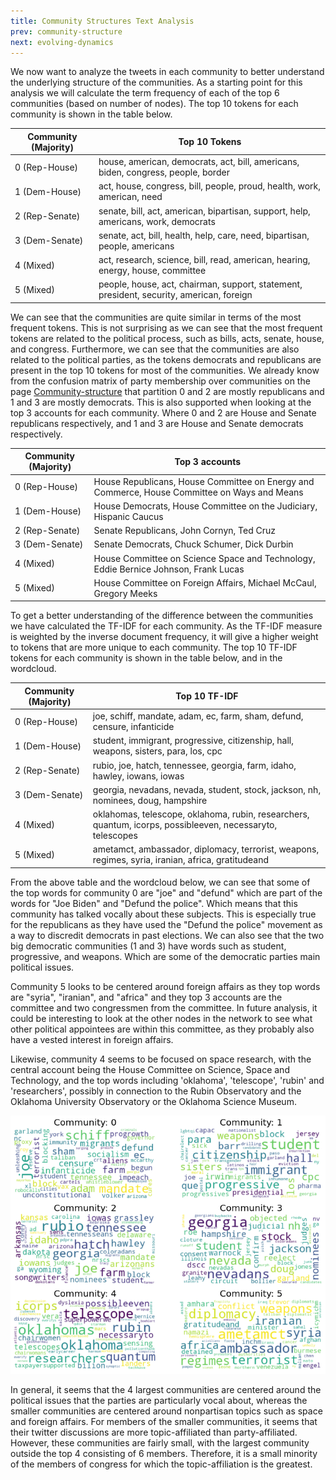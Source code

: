 ```yaml
---
title: Community Structures Text Analysis
prev: community-structure
next: evolving-dynamics
---
```


<!-- 
om here we would like to see, what underlying structures, if not political party, that binds the different communities together. Is it a special commitee that they talk a lot about, a law or a maybe a more general topic like foreign policy or welfare? We do this by doing text analysis on the biggest communities to see which keywords that describe them best. We would furthermore also like to do some wordclouds on these communities. [Congressional-communities](congressional-communities)
-->

We now want to analyze the tweets in each community to better understand the underlying structure of the communities. As a starting point for this analysis we will calculate the term frequency of each of the top 6 communities (based on number of nodes). The top 10 tokens for each community is shown in the table below.

| Community (Majority) | Top 10 Tokens |
| --- | --- |
| 0 (Rep-House) | house, american, democrats, act, bill, americans, biden, congress, people, border |
| 1 (Dem-House) | act, house, congress, bill, people, proud, health, work, american, need |
| 2 (Rep-Senate) | senate, bill, act, american, bipartisan, support, help, americans, work, democrats |
| 3 (Dem-Senate) | senate, act, bill, health, help, care, need, bipartisan, people, americans |
| 4 (Mixed) | act, research, science, bill, read, american, hearing, energy, house, committee |
| 5 (Mixed) | people, house, act, chairman, support, statement, president, security, american, foreign |

We can see that the communities are quite similar in terms of the most frequent tokens. This is not surprising as we can see that the most frequent tokens are related to the political process, such as bills, acts, senate, house, and congress. Furthermore, we can see that the communities are also related to the political parties, as the tokens democrats and republicans are present in the top 10 tokens for most of the communities. 
We already know from the confusion matrix of party membership over communities on the page [Community-structure](/community-structure) that partition 0 and 2 are mostly republicans and 1 and 3 are mostly democrats. This is also supported when looking at the top 3 accounts for each community. Where 0 and 2 are House and Senate republicans respectively, and 1 and 3 are House and Senate democrats respectively.

| Community (Majority) | Top 3 accounts |
| --- | --- |
| 0 (Rep-House) | House Republicans, House Committee on Energy and Commerce, House Committee on Ways and Means |
| 1 (Dem-House) | House Democrats, House Committee on the Judiciary, Hispanic Caucus |
| 2 (Rep-Senate) | Senate Republicans, John Cornyn, Ted Cruz |
| 3 (Dem-Senate) | Senate Democrats, Chuck Schumer, Dick Durbin |
| 4 (Mixed) | House Committee on Science Space and Technology, Eddie Bernice Johnson, Frank Lucas |
| 5 (Mixed) | House Committee on Foreign Affairs, Michael McCaul, Gregory Meeks |

To get a better understanding of the difference between the communities we have calculated the TF-IDF for each community. As the TF-IDF measure is weighted by the inverse document frequency, it will give a higher weight to tokens that are more unique to each community. The top 10 TF-IDF tokens for each community is shown in the table below, and in the wordcloud.

| Community (Majority) | Top 10 TF-IDF |
| --- | --- |
| 0 (Rep-House) | joe, schiff, mandate, adam, ec, farm, sham, defund, censure, infanticide |
| 1 (Dem-House) | student, immigrant, progressive, citizenship, hall, weapons, sisters, para, los, cpc |
| 2 (Rep-Senate) | rubio, joe, hatch, tennessee, georgia, farm, idaho, hawley, iowans, iowas |
| 3 (Dem-Senate) | georgia, nevadans, nevada, student, stock, jackson, nh, nominees, doug, hampshire |
| 4 (Mixed) | oklahomas, telescope, oklahoma, rubin, researchers, quantum, icorps, possibleeven, necessaryto, telescopes |
| 5 (Mixed) | ametamct, ambassador, diplomacy, terrorist, weapons, regimes, syria, iranian, africa, gratitudeand |

From the above table and the wordcloud below, we can see that some of the top words for community 0 are "joe" and "defund" which are part of the words for "Joe Biden" and "Defund the police". Which means that this community has talked vocally about these subjects. This is especially true for the republicans as they have used the "Defund the police" movement as a way to discredit democrats in past elections.
We can also see that the two big democratic communities (1 and 3) have words such as student, progressive, and weapons. Which are some of the democratic parties main political issues.

Community 5 looks to be centered around foreign affairs as they top words are "syria", "iranian", and "africa" and they top 3 accounts are the committee and two congressmen from the committee. In future analysis, it could be interesting to look at the other nodes in the network to see what other political appointees are within this committee, as they probably also have a vested interest in foreign affairs.

Likewise, community 4 seems to be focused on space research, with the central account being the House Committee on Science, Space and Technology, and the top words including 'oklahoma', 'telescope', 'rubin' and 'researchers', possibly in connection to the Rubin Observatory and the Oklahoma University Observatory or the Oklahoma Science Museum.

![](/images/wordcloud.png)

In general, it seems that the 4 largest communities are centered around the political issues that the parties are particularly vocal about, whereas the smaller communities are centered around nonpartisan topics such as space and foreign affairs. For members of the smaller communities, it seems that their twitter discussions are more topic-affiliated than party-affiliated. However, these communities are fairly small, with the largest community outside the top 4 consisting of 6 members. Therefore, it is a small minority of the members of congress for which the topic-affiliation is the greatest.

<!--
## How we have created our dataset

this was done

Lorem ipsum dolor sit amet, consectetur adipiscing elit. In nulla tellus, tempus sed lobortis quis, venenatis ac ante. Maecenas accumsan augue ultricies metus hendrerit, in ultrices urna fringilla. Suspendisse lobortis egestas magna, sit amet fermentum ligula tincidunt vitae. Suspendisse cursus non dui a vulputate. Cras vestibulum vulputate enim eu placerat. Ut scelerisque semper justo sit amet auctor. Aliquam sit amet iaculis tortor.

> Nulla in justo hendrerit, tincidunt mauris et, porta est. Donec in leo vitae est ultrices dapibus id nec tortor. Maecenas ut ipsum eu nisl cursus facilisis scelerisque eu ex. Aliquam euismod elementum libero, at vehicula ipsum.

Nam commodo lorem quis tortor euismod, ut ultrices orci aliquet. Sed eget dui nec sem ullamcorper convallis id nec ante. Aliquam ultricies a massa quis semper. Donec suscipit augue ut sagittis hendrerit. Aliquam erat volutpat. Proin aliquet maximus nibh, id aliquet justo maximus at. Sed accumsan ante id aliquam pellentesque. 

![](/images/dtu-logo.png)

Aliquam nec hendrerit quam. Suspendisse maximus eros sollicitudin, accumsan turpis eu, blandit nulla. Nunc lorem elit, molestie at libero gravida, placerat consectetur ante. Sed tincidunt viverra tellus a vehicula.


1. Lorem ipsum dolor sit amet
1. Lorem ipsum dolor sit amet
1. Lorem ipsum dolor sit amet

Lorem ipsum dolor sit amet, consectetur adipiscing elit. Nam blandit lobortis turpis. Praesent porttitor, turpis eu posuere molestie, sem dolor scelerisque sapien, eu aliquet ante felis ac metus. Pellentesque semper ultricies urna. Aenean auctor, turpis ut convallis ultrices, eros tellus bibendum risus, eu varius velit ante et diam. 

* Lorem ipsum dolor sit amet
* Lorem ipsum dolor sit amet
* Lorem ipsum dolor sit amet

In suscipit lorem orci, eu placerat nibh dignissim ut. Nullam consequat nisl dui, in ornare risus porttitor sed. Integer vitae nibh semper purus ultrices rutrum. Pellentesque non diam ornare, imperdiet elit a, tempus lacus. Suspendisse viverra euismod dapibus.

Suspendisse non tellus faucibus, dapibus leo at, elementum magna. Fusce quis ante ex. In non ex eleifend, luctus risus quis, dapibus velit. Nulla facilisi. Integer iaculis arcu at fermentum varius. Donec auctor dolor non dolor pulvinar luctus. Mauris vestibulum lacinia nisl, a dictum erat molestie sed. Vivamus vel blandit turpis, nec sollicitudin massa. Nunc velit eros, tristique elementum congue eget, auctor dictum tellus. 

Quisque iaculis, sem quis imperdiet faucibus, nunc lorem feugiat purus, vestibulum condimentum turpis turpis ut ante. Donec vestibulum lectus ut ullamcorper condimentum. Curabitur fermentum nulla vitae arcu sollicitudin pulvinar.

<img src="/images/dtu-logo.png" width="200" />

Vestibulum ante ipsum primis in faucibus orci luctus et ultrices posuere cubilia curae; Suspendisse eu tellus ut erat porttitor luctus. Vivamus aliquam auctor massa, in auctor orci. Ut quis enim ut lorem consectetur blandit dictum eu mauris.
-->